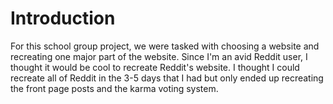# Introduction 
For this school group project, we were tasked with choosing a website and recreating one major part of the website. 
Since I'm an avid Reddit user, I thought it would be cool to recreate Reddit's website. I thought I could recreate 
all of Reddit in the 3-5 days that I had but only ended up recreating the front page posts and the karma voting system.
